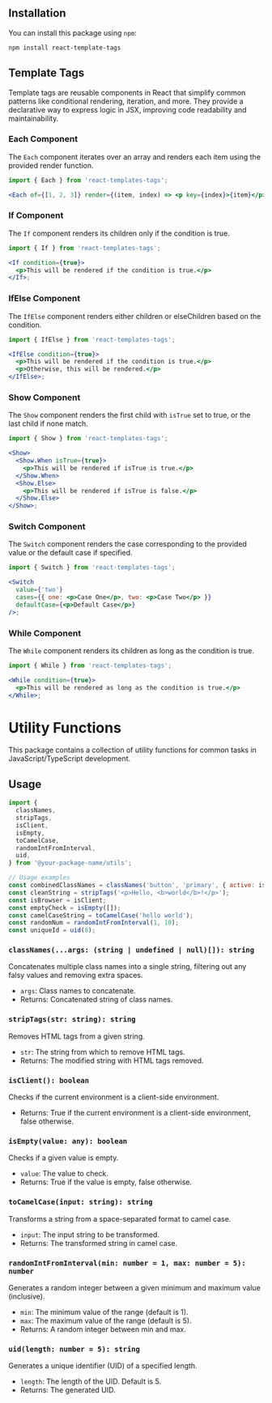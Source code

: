 ## Installation

You can install this package using `npm`:

```sh
npm install react-template-tags
```

## Template Tags

Template tags are reusable components in React that simplify common patterns like conditional rendering, iteration, and more. They provide a declarative way to express logic in JSX, improving code readability and maintainability.

### Each Component

The `Each` component iterates over an array and renders each item using the provided render function.

```jsx
import { Each } from 'react-templates-tags';

<Each of={[1, 2, 3]} render={(item, index) => <p key={index}>{item}</p>} />;
```

### If Component

The `If` component renders its children only if the condition is true.

```jsx
import { If } from 'react-templates-tags';

<If condition={true}>
  <p>This will be rendered if the condition is true.</p>
</If>;
```

### IfElse Component

The `IfElse` component renders either children or elseChildren based on the condition.

```jsx
import { IfElse } from 'react-templates-tags';

<IfElse condition={true}>
  <p>This will be rendered if the condition is true.</p>
  <p>Otherwise, this will be rendered.</p>
</IfElse>;
```

### Show Component

The `Show` component renders the first child with `isTrue` set to true, or the last child if none match.

```jsx
import { Show } from 'react-templates-tags';

<Show>
  <Show.When isTrue={true}>
    <p>This will be rendered if isTrue is true.</p>
  </Show.When>
  <Show.Else>
    <p>This will be rendered if isTrue is false.</p>
  </Show.Else>
</Show>;
```

### Switch Component

The `Switch` component renders the case corresponding to the provided value or the default case if specified.

```jsx
import { Switch } from 'react-templates-tags';

<Switch
  value={'two'}
  cases={{ one: <p>Case One</p>, two: <p>Case Two</p> }}
  defaultCase={<p>Default Case</p>}
/>;
```

### While Component

The `While` component renders its children as long as the condition is true.

```jsx
import { While } from 'react-templates-tags';

<While condition={true}>
  <p>This will be rendered as long as the condition is true.</p>
</While>;
```

# Utility Functions

This package contains a collection of utility functions for common tasks in JavaScript/TypeScript development.

## Usage

```javascript
import {
  classNames,
  stripTags,
  isClient,
  isEmpty,
  toCamelCase,
  randomIntFromInterval,
  uid,
} from '@your-package-name/utils';

// Usage examples
const combinedClassNames = classNames('button', 'primary', { active: isActive });
const cleanString = stripTags('<p>Hello, <b>world</b>!</p>');
const isBrowser = isClient;
const emptyCheck = isEmpty([]);
const camelCaseString = toCamelCase('hello world');
const randomNum = randomIntFromInterval(1, 10);
const uniqueId = uid(8);
```

### `classNames(...args: (string | undefined | null)[]): string`

Concatenates multiple class names into a single string, filtering out any falsy values and removing extra spaces.

- `args`: Class names to concatenate.
- Returns: Concatenated string of class names.

### `stripTags(str: string): string`

Removes HTML tags from a given string.

- `str`: The string from which to remove HTML tags.
- Returns: The modified string with HTML tags removed.

### `isClient(): boolean`

Checks if the current environment is a client-side environment.

- Returns: True if the current environment is a client-side environment, false otherwise.

### `isEmpty(value: any): boolean`

Checks if a given value is empty.

- `value`: The value to check.
- Returns: True if the value is empty, false otherwise.

### `toCamelCase(input: string): string`

Transforms a string from a space-separated format to camel case.

- `input`: The input string to be transformed.
- Returns: The transformed string in camel case.

### `randomIntFromInterval(min: number = 1, max: number = 5): number`

Generates a random integer between a given minimum and maximum value (inclusive).

- `min`: The minimum value of the range (default is 1).
- `max`: The maximum value of the range (default is 5).
- Returns: A random integer between min and max.

### `uid(length: number = 5): string`

Generates a unique identifier (UID) of a specified length.

- `length`: The length of the UID. Default is 5.
- Returns: The generated UID.
